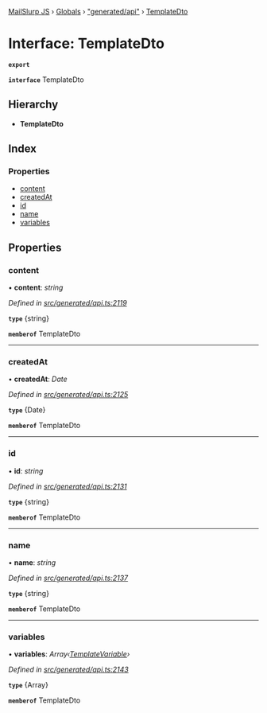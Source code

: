 [MailSlurp JS](../README.md) › [Globals](../globals.md) › ["generated/api"](../modules/_generated_api_.md) › [TemplateDto](_generated_api_.templatedto.md)

# Interface: TemplateDto

**`export`** 

**`interface`** TemplateDto

## Hierarchy

* **TemplateDto**

## Index

### Properties

* [content](_generated_api_.templatedto.md#content)
* [createdAt](_generated_api_.templatedto.md#createdat)
* [id](_generated_api_.templatedto.md#id)
* [name](_generated_api_.templatedto.md#name)
* [variables](_generated_api_.templatedto.md#variables)

## Properties

###  content

• **content**: *string*

*Defined in [src/generated/api.ts:2119](https://github.com/mailslurp/mailslurp-client-ts-js/blob/7141c32/src/generated/api.ts#L2119)*

**`type`** {string}

**`memberof`** TemplateDto

___

###  createdAt

• **createdAt**: *Date*

*Defined in [src/generated/api.ts:2125](https://github.com/mailslurp/mailslurp-client-ts-js/blob/7141c32/src/generated/api.ts#L2125)*

**`type`** {Date}

**`memberof`** TemplateDto

___

###  id

• **id**: *string*

*Defined in [src/generated/api.ts:2131](https://github.com/mailslurp/mailslurp-client-ts-js/blob/7141c32/src/generated/api.ts#L2131)*

**`type`** {string}

**`memberof`** TemplateDto

___

###  name

• **name**: *string*

*Defined in [src/generated/api.ts:2137](https://github.com/mailslurp/mailslurp-client-ts-js/blob/7141c32/src/generated/api.ts#L2137)*

**`type`** {string}

**`memberof`** TemplateDto

___

###  variables

• **variables**: *Array‹[TemplateVariable](../modules/_generated_api_.templatevariable.md)›*

*Defined in [src/generated/api.ts:2143](https://github.com/mailslurp/mailslurp-client-ts-js/blob/7141c32/src/generated/api.ts#L2143)*

**`type`** {Array<TemplateVariable>}

**`memberof`** TemplateDto
